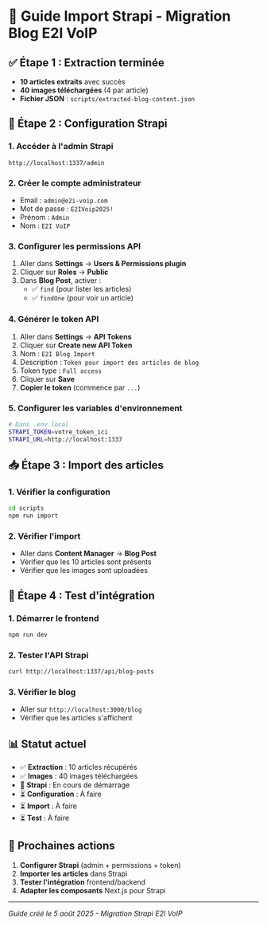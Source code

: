 # 🚀 Guide Import Strapi - Migration Blog E2I VoIP

## ✅ **Étape 1 : Extraction terminée**

- **10 articles extraits** avec succès
- **40 images téléchargées** (4 par article)
- **Fichier JSON** : `scripts/extracted-blog-content.json`

## 🔧 **Étape 2 : Configuration Strapi**

### 1. Accéder à l'admin Strapi

```
http://localhost:1337/admin
```

### 2. Créer le compte administrateur

- Email : `admin@e2i-voip.com`
- Mot de passe : `E2IVoip2025!`
- Prénom : `Admin`
- Nom : `E2I VoIP`

### 3. Configurer les permissions API

1. Aller dans **Settings** → **Users & Permissions plugin**
2. Cliquer sur **Roles** → **Public**
3. Dans **Blog Post**, activer :
   - ✅ `find` (pour lister les articles)
   - ✅ `findOne` (pour voir un article)

### 4. Générer le token API

1. Aller dans **Settings** → **API Tokens**
2. Cliquer sur **Create new API Token**
3. Nom : `E2I Blog Import`
4. Description : `Token pour import des articles de blog`
5. Token type : `Full access`
6. Cliquer sur **Save**
7. **Copier le token** (commence par `...`)

### 5. Configurer les variables d'environnement

```bash
# Dans .env.local
STRAPI_TOKEN=votre_token_ici
STRAPI_URL=http://localhost:1337
```

## 📥 **Étape 3 : Import des articles**

### 1. Vérifier la configuration

```bash
cd scripts
npm run import
```

### 2. Vérifier l'import

- Aller dans **Content Manager** → **Blog Post**
- Vérifier que les 10 articles sont présents
- Vérifier que les images sont uploadées

## 🧪 **Étape 4 : Test d'intégration**

### 1. Démarrer le frontend

```bash
npm run dev
```

### 2. Tester l'API Strapi

```bash
curl http://localhost:1337/api/blog-posts
```

### 3. Vérifier le blog

- Aller sur `http://localhost:3000/blog`
- Vérifier que les articles s'affichent

## 📊 **Statut actuel**

- ✅ **Extraction** : 10 articles récupérés
- ✅ **Images** : 40 images téléchargées
- 🔄 **Strapi** : En cours de démarrage
- ⏳ **Configuration** : À faire
- ⏳ **Import** : À faire
- ⏳ **Test** : À faire

## 🎯 **Prochaines actions**

1. **Configurer Strapi** (admin + permissions + token)
2. **Importer les articles** dans Strapi
3. **Tester l'intégration** frontend/backend
4. **Adapter les composants** Next.js pour Strapi

---

_Guide créé le 5 août 2025 - Migration Strapi E2I VoIP_
